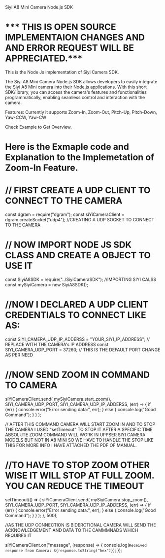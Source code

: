 Siyi A8 Mini Camera Node.js SDK

*** THIS IS OPEN SOURCE IMPLEMENTAION CHANGES AND AND ERROR REQUEST WILL BE APPRECIATED.***
=

This is the Node Js implementation of Siyi Camera SDK.

The Siyi A8 Mini Camera Node.js SDK allows developers to easily integrate the Siyi A8 Mini camera into their Node.js applications. With this short SDK/library, you can access the camera's features and functionalities programmatically, enabling seamless control and interaction with the camera.

Features:
Currently it supports
Zoom-In, Zoom-Out, Pitch-Up, Pitch-Down, Yaw-CCW, Yaw-CW

Check Example to Get Overview.

Here is the Exmaple code and Explanation to the Implemetation of Zoom-In Feature.
===============================================
// FIRST CREATE A UDP CLIENT TO CONNECT TO THE CAMERA
=
const dgram = require("dgram");
const siYiCameraClient = dgram.createSocket("udp4"); //CREATING A UDP SOCKET TO CONNECT TO THE CAMERA

// NOW IMPORT NODE JS SDK CLASS AND CREATE A OBJECT TO USE IT
=
const SiyiA8SDK = require("../SiyiCameraSDK"); //IMPORTING SIYI CALSS
const mySiyiCamera = new SiyiA8SDK();

//NOW I DECLARED A UDP CLIENT CREDENTIALS TO CONNECT LIKE AS:
=
const SIYI_CAMERA_UDP_IP_ADDERSS = "YOUR_SIYI_IP_ADDRESS"; // REPLACE WITH THE CAMERA's IP ADDRESS
const SIYI_CAMERA_UDP_PORT = 37260; // THIS IS THE DEFAULT PORT CHANGE AS PER NEED

//NOW SEND ZOOM IN COMMAND TO CAMERA  
=

siYiCameraClient.send(
  mySiyiCamera.start_zoom(),
  SIYI_CAMERA_UDP_PORT,
  SIYI_CAMERA_UDP_IP_ADDERSS,
  (err) => {
    if (err) {
      console.error("Error sending data:", err);
    } else {
      console.log("Good Command");
    }
  }
);


// AFTER THIS COMMAND CAMERA WILL START ZOOM IN AND TO STOP THE CAMERA I USED "setTimeout" TO STOP IT AFTER A SPECIFIC TIME ABSOLUTE ZOOM COMMAND WILL WORK IN UPPSER SIYI CAMERA MODELS BUT NOT IN A8 MINI SO WE HAVE TO HANDLE THE STOP LIKE THIS FOR MORE INFO I HAVE ATTACHED THE PDF OF MANUAL.


//TO HAVE TO STOP ZOOM OTHER WISE IT WILL STOP AT FULL ZOOM. YOU CAN REDUCE THE TIMEOUT
=
setTimeout(() => {
  siYiCameraClient.send(
    mySiyiCamera.stop_zoom(),
    SIYI_CAMERA_UDP_PORT,
    SIYI_CAMERA_UDP_IP_ADDERSS,
    (err) => {
      if (err) {
        console.error("Error sending data:", err);
      } else {
        console.log("Good Command");
      }
    }
  );
}, 500);


//AS THE UDP CONNECTION IS BIDERCTIONAL CAMERA WILL SEND THE ACKNOWLEDGEMENT AND DATA TO THE CAMMMNADS WHICH REQUIRES IT

siYiCameraClient.on("message", (response) => {
  console.log(`Received response from Camera: ${response.toString("hex")}`);
});

